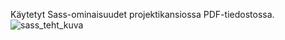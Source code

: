 Käytetyt Sass-ominaisuudet projektikansiossa PDF-tiedostossa.
![sass_teht_kuva](https://github.com/user-attachments/assets/6a4457fa-8b29-4903-8c03-afc33c2c374a)
